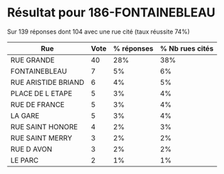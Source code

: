 # Résultat pour 186-FONTAINEBLEAU

Sur 139 réponses dont 104 avec une rue cité (taux réussite 74%)

| Rue | Vote | % réponses | % Nb rues cités|
|-----|------|------------|----------------|
| RUE GRANDE | 40 | 28% | 38%|
| FONTAINEBLEAU | 7 | 5% | 6%|
| RUE ARISTIDE BRIAND | 6 | 4% | 5%|
| PLACE DE L ETAPE | 5 | 3% | 4%|
| RUE DE FRANCE | 5 | 3% | 4%|
| LA GARE | 5 | 3% | 4%|
| RUE SAINT HONORE | 4 | 2% | 3%|
| RUE SAINT MERRY | 3 | 2% | 2%|
| RUE D AVON | 3 | 2% | 2%|
| LE PARC | 2 | 1% | 1%|
